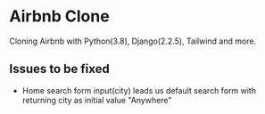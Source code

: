 # Airbnb Clone

Cloning Airbnb with Python(3.8), Django(2.2.5), Tailwind and more.


## Issues to be fixed

- Home search form input(city) leads us default search form with returning city as initial value "Anywhere"
